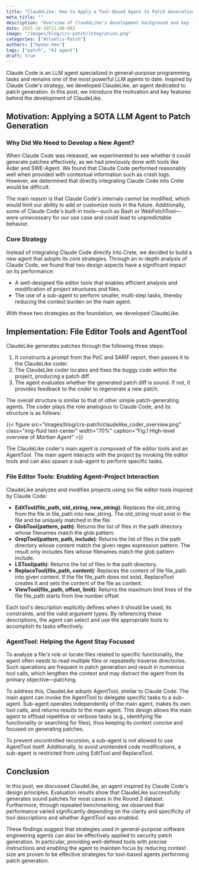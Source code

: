 ```yaml
---
title: "ClaudeLike: How to Apply a Tool-Based Agent to Patch Generation"
meta_title: ""
description: "Overview of ClaudeLike's development background and key features"
date: 2025-10-10T11:00:00Z
image: "/images/blog/crs-patch/integration.png"
categories: ["Atlantis-Patch"]
authors: ["Hyeon Heo"]
tags: ["patch", "AI agent"]
draft: true
---
```


Claude Code is an LLM agent specialized in general-purpose programming tasks and remains one of the most powerful LLM agents to date. Inspired by Claude Code's strategy, we developed ClaudeLike, an agent dedicated to patch generation. In this post, we introduce the motivation and key features behind the development of ClaudeLike.

## Motivation: Applying a SOTA LLM Agent to Patch Generation

### Why Did We Need to Develop a New Agent?

When Claude Code was released, we experimented to see whether it could generate patches effectively, as we had previously done with tools like Aider and SWE-Agent. We found that Claude Code performed reasonably well when provided with contextual information such as crash logs. However, we determined that directly integrating Claude Code into Crete would be difficult.

The main reason is that Claude Code's internals cannot be modified, which would limit our ability to add or customize tools in the future. Additionally, some of Claude Code's built-in tools—such as Bash or WebFetchTool—were unnecessary for our use case and could lead to unpredictable behavior.

### Core Strategy

Instead of integrating Claude Code directly into Crete, we decided to build a new agent that adopts its core strategies. Through an in-depth analysis of Claude Code, we found that two design aspects have a significant impact on its performance:

- A well-designed file editor tools that enables efficient analysis and modification of project structures and files.
- The use of a sub-agent to perform smaller, multi-step tasks, thereby reducing the context burden on the main agent.

With these two strategies as the foundation, we developed ClaudeLike.

## Implementation: File Editor Tools and AgentTool

ClaudeLike generates patches through the following three steps:

1. It constructs a prompt from the PoC and SARIF report, then passes it to the ClaudeLike coder.
1. The ClaudeLike coder locates and fixes the buggy code within the project, producing a patch diff.
1. The agent evaluates whether the generated patch diff is sound. If not, it provides feedback to the coder to regenerate a new patch.

The overall structure is similar to that of other simple patch-generating agents. The coder plays the role analogous to Claude Code, and its structure is as follows:

{{< figure src="images/blog/crs-patch/claudelike_coder_overview.png" class="img-fluid text-center" width="70%" caption="Fig.1 High-level overview of *Martian Agent*" >}}

The ClaudeLike coder's main agent is composed of file editor tools and an AgentTool. The main agent interacts with the project by invoking file editor tools and can also spawn a sub-agent to perform specific tasks.

### File Editor Tools: Enabling Agent–Project Interaction

ClaudeLike analyzes and modifies projects using six file editor tools inspired by Claude Code:

- **EditTool(file_path, old_string, new_string)**: Replaces the old_string from the file in file_path into new_string. The old_string must exist in the file and be uniquely matched in the file.
- **GlobTool(pattern, path)**: Returns the list of files in the path directory whose filenames match the glob pattern.
- **GrepTool(pattern, path, include)**: Returns the list of files in the path directory whose content match the given regex expression pattern. The result only includes files whose filenames match the glob pattern include.
- **LSTool(path)**: Returns the list of files in the path directory.
- **ReplaceTool(file_path, content)**: Replaces the content of file file_path into given content. If the file file_path does not exist, ReplaceTool creates it and sets the content of the file as content.
- **ViewTool(file_path, offset, limit)**: Returns the maximum limit lines of the file file_path starts from line number offset

Each tool's description explicitly defines when it should be used, its constraints, and the valid argument types. By referencing these descriptions, the agent can select and use the appropriate tools to accomplish its tasks effectively.

### AgentTool: Helping the Agent Stay Focused

To analyze a file's role or locate files related to specific functionality, the agent often needs to read multiple files or repeatedly traverse directories. Such operations are frequent in patch generation and result in numerous tool calls, which lengthen the context and may distract the agent from its primary objective—patching.

To address this, ClaudeLike adopts AgentTool, similar to Claude Code.
The main agent can invoke the AgentTool to delegate specific tasks to a sub-agent. Sub-agent operates independently of the main agent, makes its own tool calls, and returns results to the main agent.
This design allows the main agent to offload repetitive or verbose tasks (e.g., identifying file functionality or searching for files), thus keeping its context concise and focused on generating patches.

To prevent uncontrolled recursion, a sub-agent is not allowed to use AgentTool itself. Additionally, to avoid unintended code modifications, a sub-agent is restricted from using EditTool and ReplaceTool.

## Conclusion

In this post, we discussed ClaudeLike, an agent inspired by Claude Code's design principles.
Evaluation results show that ClaudeLike successfully generates sound patches for most cases in the Round 3 dataset. Furthermore, through repeated benchmarking, we observed that performance varied significantly depending on the clarity and specificity of tool descriptions and whether AgentTool was enabled.

These findings suggest that strategies used in general-purpose software engineering agents can also be effectively applied to security patch generation. In particular, providing well-defined tools with precise instructions and enabling the agent to maintain focus by reducing context size are proven to be effective strategies for tool-based agents performing patch generation.
